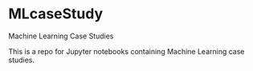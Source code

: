 # MLcaseStudy
Machine Learning Case Studies

This is a repo for Jupyter notebooks containing Machine Learning case studies.
